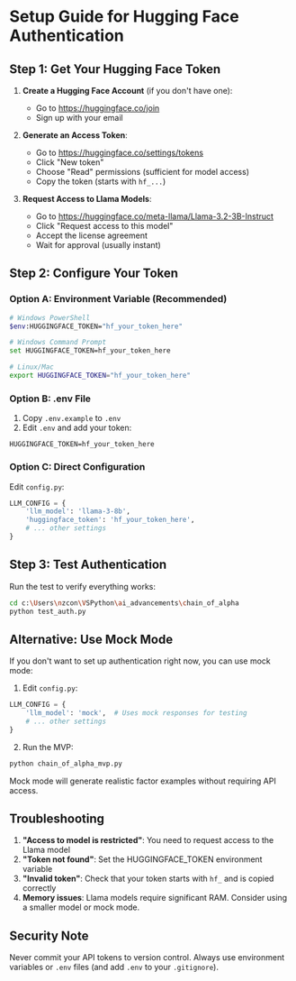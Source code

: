 # Setup Guide for Hugging Face Authentication

## Step 1: Get Your Hugging Face Token

1. **Create a Hugging Face Account** (if you don't have one):
   - Go to https://huggingface.co/join
   - Sign up with your email

2. **Generate an Access Token**:
   - Go to https://huggingface.co/settings/tokens
   - Click "New token"
   - Choose "Read" permissions (sufficient for model access)
   - Copy the token (starts with `hf_...`)

3. **Request Access to Llama Models**:
   - Go to https://huggingface.co/meta-llama/Llama-3.2-3B-Instruct
   - Click "Request access to this model"
   - Accept the license agreement
   - Wait for approval (usually instant)

## Step 2: Configure Your Token

### Option A: Environment Variable (Recommended)
```bash
# Windows PowerShell
$env:HUGGINGFACE_TOKEN="hf_your_token_here"

# Windows Command Prompt
set HUGGINGFACE_TOKEN=hf_your_token_here

# Linux/Mac
export HUGGINGFACE_TOKEN="hf_your_token_here"
```

### Option B: .env File
1. Copy `.env.example` to `.env`
2. Edit `.env` and add your token:
```
HUGGINGFACE_TOKEN=hf_your_token_here
```

### Option C: Direct Configuration
Edit `config.py`:
```python
LLM_CONFIG = {
    'llm_model': 'llama-3-8b',
    'huggingface_token': 'hf_your_token_here',
    # ... other settings
}
```

## Step 3: Test Authentication

Run the test to verify everything works:
```bash
cd c:\Users\nzcon\VSPython\ai_advancements\chain_of_alpha
python test_auth.py
```

## Alternative: Use Mock Mode

If you don't want to set up authentication right now, you can use mock mode:

1. Edit `config.py`:
```python
LLM_CONFIG = {
    'llm_model': 'mock',  # Uses mock responses for testing
    # ... other settings
}
```

2. Run the MVP:
```bash
python chain_of_alpha_mvp.py
```

Mock mode will generate realistic factor examples without requiring API access.

## Troubleshooting

1. **"Access to model is restricted"**: You need to request access to the Llama model
2. **"Token not found"**: Set the HUGGINGFACE_TOKEN environment variable
3. **"Invalid token"**: Check that your token starts with `hf_` and is copied correctly
4. **Memory issues**: Llama models require significant RAM. Consider using a smaller model or mock mode.

## Security Note

Never commit your API tokens to version control. Always use environment variables or `.env` files (and add `.env` to your `.gitignore`).